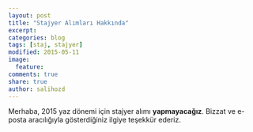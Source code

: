 ```yaml
---
layout: post
title: "Stajyer Alımları Hakkında"
excerpt:
categories: blog
tags: [staj, stajyer]
modified: 2015-05-11
image:
  feature:
comments: true
share: true
author: salihozd
---
```


Merhaba, 2015 yaz dönemi için stajyer alımı **yapmayacağız**. Bizzat ve e-posta aracılığıyla gösterdiğiniz ilgiye
teşekkür ederiz.
